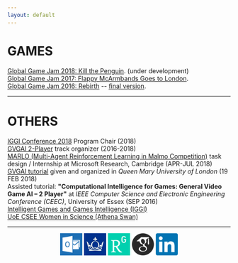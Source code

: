 ```yaml
---
layout: default
---
```


# [](#games)GAMES

[Global Game Jam 2018: Kill the Penguin](https://globalgamejam.org/2018/games/kill-penguin). (under development)<br />
[Global Game Jam 2017: Flappy McArmbands Goes to London](http://globalgamejam.org/2017/games/flappy-mcarmbands-goes-london).<br />
[Global Game Jam 2016: Rebirth](http://globalgamejam.org/2016/games/rebirth) -- [final version](https://github.com/rdgain/Rebirth-Game).<br/>

<hr>

# [](#others)OTHERS

[IGGI Conference 2018](http://2018.iggi.org.uk) Program Chair (2018)<br/>
[GVGAI 2-Player](http://gvgai.net) track organizer  (2016-2018)<br/>
[MARLO (Multi-Agent Reinforcement Learning in Malmo Competition)](http://aka.ms/marlo) task design / Internship at Microsoft Research, Cambridge (APR-JUL 2018)<br/>
[GVGAI tutorial]() given and organized in _Queen Mary University of London_ (19 FEB 2018)<br/>
Assisted tutorial: **"Computational Intelligence for Games: General Video Game AI – 2 Player"** at _IEEE Computer Science and Electronic Engineering Conference (CEEC)_, University of Essex (SEP 2016)<br/>
[Intelligent Games and Games Intelligence (IGGI)](http://iggi.org.uk)<br />
[UoE CSEE Women in Science (Athena Swan)](https://www.essex.ac.uk/csee/about/women-in-science.aspx)<br />

<hr>

<center><a href="mailto:r.d.gaina@qmul.ac.uk"><img src="assets/images/email.png" width="50" /></a> <a href="https://publists.qmul.ac.uk/userprofile.html?uid=41431&em=false"><img src="assets/images/qmul.jpg" width="50"/></a> <a href="https://www.researchgate.net/profile/Raluca_Gaina"><img src="assets/images/researchgate.png" width="50" /></a> <a href="https://scholar.google.co.uk/citations?user=tC5klQYAAAAJ"><img src="assets/images/gscholar.png" width="50" /></a> <a href="https://www.linkedin.com/in/raluca-gaina-347518114/"><img src="assets/images/linkedin.png" width="50" /></a> <a href="https://twitter.com/b_gum22"></a></center>
